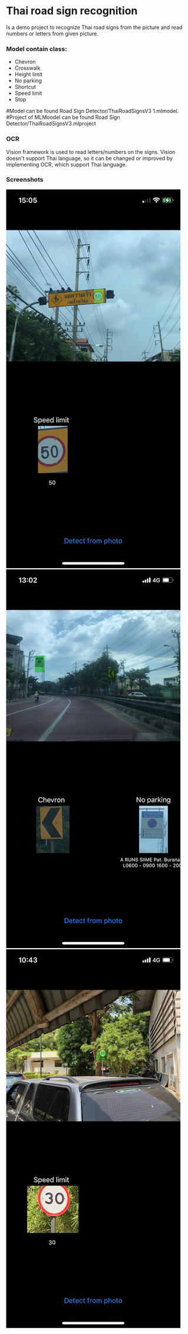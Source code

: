 # Thai road sign recognition

Is a demo project to recognize Thai road signs from the picture and read numbers or letters from given picture.
### Model contain class: 
  - Chevron
  - Crosswalk
  - Height limit
  - No parking
  - Shortcut
  - Speed limit
  - Stop

#Model can be found Road Sign Detector/ThaiRoadSignsV3 1.mlmodel. 
#Project of MLMoodel can be found Road Sign Detector/ThaiRoadSignsV3.mlproject

### OCR
Vision framework is used to read letters/numbers on the signs. Vision doesn't support Thai language, so it can be changed or improved by implementing OCR, which support Thai language.


### Screenshots
![Thai road sign recognition  app](https://github.com/zielu92/Thai-road-sign-recognition/blob/main/example/img1.jpeg)
![Thai road sign recognition  app](https://github.com/zielu92/Thai-road-sign-recognition/blob/main/example/img2.jpeg)
![Thai road sign recognition  app](https://github.com/zielu92/Thai-road-sign-recognition/blob/main/example/img3.jpeg)
